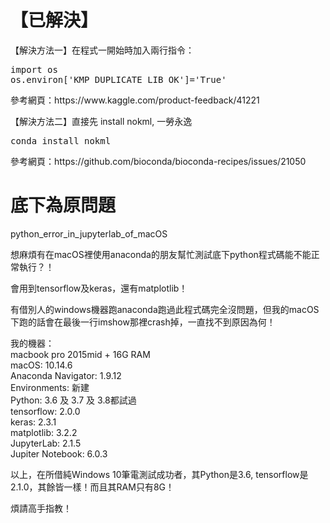 # 【已解決】
<p>【解決方法一】在程式一開始時加入兩行指令：<br>
<pre>import os
os.environ['KMP_DUPLICATE_LIB_OK']='True'</pre>
參考網頁：https://www.kaggle.com/product-feedback/41221
<p>【解決方法二】直接先 install nokml, 一勞永逸<br>
<pre>conda install nokml</pre>
參考網頁：https://github.com/bioconda/bioconda-recipes/issues/21050

# 底下為原問題
python_error_in_jupyterlab_of_macOS <br>
<p>想麻煩有在macOS裡使用anaconda的朋友幫忙測試底下python程式碼能不能正常執行？！ <br>
<p>會用到tensorflow及keras，還有matplotlib！ <br>
<p>有借別人的windows機器跑anaconda跑過此程式碼完全沒問題，但我的macOS下跑的話會在最後一行imshow那裡crash掉，一直找不到原因為何！ <br>
<p>我的機器： <br>
macbook pro 2015mid + 16G RAM <br>
macOS: 10.14.6 <br>
Anaconda Navigator: 1.9.12 <br>
Environments: 新建 <br>
Python: 3.6 及 3.7 及 3.8都試過 <br>
tensorflow: 2.0.0 <br>
keras: 2.3.1 <br>
matplotlib: 3.2.2 <br>
JupyterLab: 2.1.5 <br>
Jupiter Notebook: 6.0.3 <br>
<p>以上，在所借純Windows 10筆電測試成功者，其Python是3.6, tensorflow是2.1.0，其餘皆一樣！而且其RAM只有8G！ <br>
<p>煩請高手指教！
